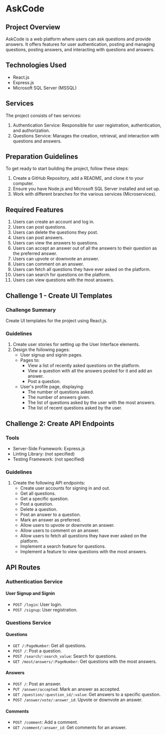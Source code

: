 # AskCode

## Project Overview

AskCode is a web platform where users can ask questions and provide answers. It offers features for user authentication, posting and managing questions, posting answers, and interacting with questions and answers.

## Technologies Used

- React.js
- Express.js
- Microsoft SQL Server (MSSQL)

## Services

The project consists of two services:

1. Authentication Service: Responsible for user registration, authentication, and authorization.
2. Questions Service: Manages the creation, retrieval, and interaction with questions and answers.

## Preparation Guidelines

To get ready to start building the project, follow these steps:

1. Create a GitHub Repository, add a README, and clone it to your computer.
2. Ensure you have Node.js and Microsoft SQL Server installed and set up.
3. Work with different branches for the various services (Microservices).

## Required Features

1. Users can create an account and log in.
2. Users can post questions.
3. Users can delete the questions they post.
4. Users can post answers.
5. Users can view the answers to questions.
6. Users can accept an answer out of all the answers to their question as the preferred answer.
7. Users can upvote or downvote an answer.
8. Users can comment on an answer.
9. Users can fetch all questions they have ever asked on the platform.
10. Users can search for questions on the platform.
11. Users can view questions with the most answers.

## Challenge 1 - Create UI Templates

### Challenge Summary

Create UI templates for the project using React.js.

### Guidelines

1. Create user stories for setting up the User Interface elements.
2. Design the following pages:
   - User signup and signin pages.
   - Pages to:
     - View a list of recently asked questions on the platform.
     - View a question with all the answers posted for it and add an answer.
     - Post a question.
   - User's profile page, displaying:
     - The number of questions asked.
     - The number of answers given.
     - The list of questions asked by the user with the most answers.
     - The list of recent questions asked by the user.

## Challenge 2: Create API Endpoints

### Tools

- Server-Side Framework: Express.js
- Linting Library: (not specified)
- Testing Framework: (not specified)

### Guidelines

1. Create the following API endpoints:
   - Create user accounts for signing in and out.
   - Get all questions.
   - Get a specific question.
   - Post a question.
   - Delete a question.
   - Post an answer to a question.
   - Mark an answer as preferred.
   - Allow users to upvote or downvote an answer.
   - Allow users to comment on an answer.
   - Allow users to fetch all questions they have ever asked on the platform.
   - Implement a search feature for questions.
   - Implement a feature to view questions with the most answers.

## API Routes

### Authentication Service

#### User Signup and Signin

- `POST /login`: User login.
- `POST /signup`: User registration.

### Questions Service

#### Questions

- `GET /:PageNumber`: Get all questions.
- `POST /`: Post a question.
- `POST /search/:search_value`: Search for questions.
- `GET /most/answers/:PageNumber`: Get questions with the most answers.

#### Answers

- `POST /`: Post an answer.
- `PUT /answer/accepted`: Mark an answer as accepted.
- `GET /question/:question_id/:value`: Get answers to a specific question.
- `POST /answer/vote/:answer_id`: Upvote or downvote an answer.

#### Comments

- `POST /comment`: Add a comment.
- `GET /comment/:answer_id`: Get comments for an answer.

